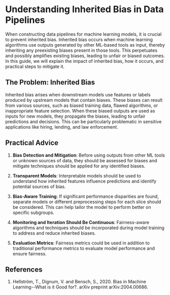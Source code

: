 # Understanding Inherited Bias in Data Pipelines
When constructing data pipelines for machine learning models, it is crucial to prevent inherited bias. Inherited bias occurs when machine learning algorithms use outputs generated by other ML-based tools as input, thereby inheriting any preexisting biases present in those tools. This perpetuates and possibly amplifies existing biases, leading to unfair or biased outcomes. In this guide, we will explain the impact of inherited bias, how it occurs, and practical steps to mitigate it.

## The Problem: Inherited Bias
Inherited bias arises when downstream models use features or labels produced by upstream models that contain biases. These biases can result from various sources, such as biased training data, flawed algorithms, or inappropriate feature selection. When these biased outputs are used as inputs for new models, they propagate the biases, leading to unfair predictions and decisions. This can be particularly problematic in sensitive applications like hiring, lending, and law enforcement.

## Practical Advice

1. **Bias Detection and Mitigation**: Before using outputs from other ML tools or unknown sources of data, they should be assessed for biases and mitigate techniques should be applied for any identified biases.

2. **Transparent Models**: Interpretable models should be used to understand how inherited features influence predictions and identify potential sources of bias.

3. **Bias-Aware Training**: If significant performance disparities are found, separate models or different preprocessing steps for each slice should be considered. This can help tailor the model to perform better on specific subgroups.

4. **Monitoring and Iteration Should Be Continuous**: Fairness-aware algorithms and techniques should be incorporated during model training to address and reduce inherited biases.

5. **Evaluation Metrics**: Fairness metrics could be used in addition to traditional performance metrics to evaluate model performance and ensure fairness.

## References
1. Hellström, T., Dignum, V. and Bensch, S., 2020. Bias in Machine Learning--What is it Good for?. arXiv preprint arXiv:2004.00686.